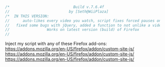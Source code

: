 ```javascript
/*                             Build v.7.6.4f  
//                           by [Seth@WiiPlaza]
/*	IN THIS VERSION:
//      auto-likes every video you watch, script fixes forced pauses on YouTube caused by Ad-Blockers,                                 
//   fixed some bugs with jQuery, added a function to not unlike a video you (or the script) already liked 
//                 Works on latest version (build) of Firefox  
//                  
```
 Inject my script  with any of these Firefox add-ons:
 https://addons.mozilla.org/en-US/firefox/addon/custom-site-js/
 https://addons.mozilla.org/en-US/firefox/addon/custom-site-js/
 https://addons.mozilla.org/en-US/firefox/addon/custom-site-js/
